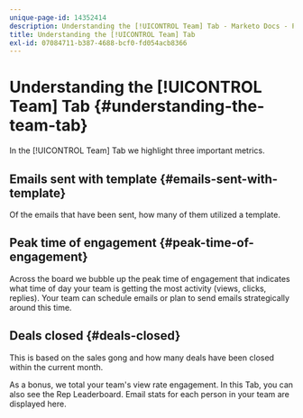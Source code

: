 ```yaml
---
unique-page-id: 14352414
description: Understanding the [!UICONTROL Team] Tab - Marketo Docs - Product Documentation
title: Understanding the [!UICONTROL Team] Tab
exl-id: 07084711-b387-4688-bcf0-fd054acb8366
---
```

# Understanding the [!UICONTROL Team] Tab {#understanding-the-team-tab}

In the [!UICONTROL Team] Tab we highlight three important metrics.

## Emails sent with template {#emails-sent-with-template}

Of the emails that have been sent, how many of them utilized a template.

## Peak time of engagement {#peak-time-of-engagement}

Across the board we bubble up the peak time of engagement that indicates what time of day your team is getting the most activity (views, clicks, replies). Your team can schedule emails or plan to send emails strategically around this time.

## Deals closed {#deals-closed}

This is based on the sales gong and how many deals have been closed within the current month.

As a bonus, we total your team's view rate engagement. In this Tab, you can also see the Rep Leaderboard. Email stats for each person in your team are displayed here.

